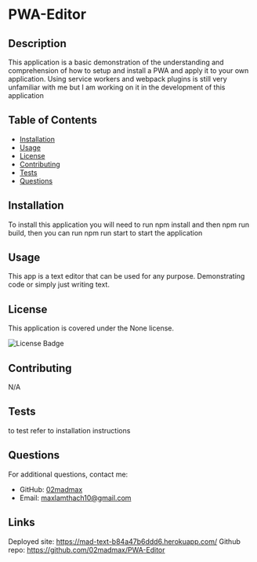 # PWA-Editor

## Description

This application is a basic demonstration of the understanding and comprehension of how to setup and install a PWA and apply it to your own application. Using service workers and webpack plugins is still very unfamiliar with me but I am working on it in the development of this application

## Table of Contents

- [Installation](#installation)
- [Usage](#usage)
- [License](#license)
- [Contributing](#contributing)
- [Tests](#tests)
- [Questions](#questions)

## Installation

To install this application you will need to run npm install and then npm run build, then you can run npm run start to start the application

## Usage

This app is a text editor that can be used for any purpose. Demonstrating code or simply just writing text.

## License

This application is covered under the None license.

![License Badge](https://img.shields.io/badge/license-None-brightgreen)

## Contributing

N/A

## Tests

to test refer to installation instructions

## Questions

For additional questions, contact me:
- GitHub: [02madmax](https://github.com/02madmax)
- Email: maxlamthach10@gmail.com

## Links
Deployed site: https://mad-text-b84a47b6ddd6.herokuapp.com/
Github repo: https://github.com/02madmax/PWA-Editor

